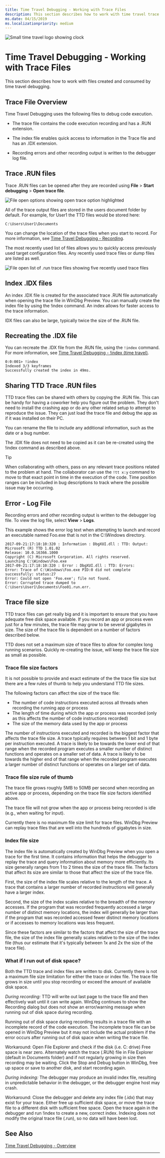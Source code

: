 ```yaml
---
title: Time Travel Debugging - Working with Trace Files 
description: This section describes how to work with time travel trace files 
ms.date: 04/15/2019
ms.localizationpriority: medium
---
```


![Small time travel logo showing clock](images/ttd-time-travel-debugging-logo.png) 

# Time Travel Debugging - Working with Trace Files

This section describes how to work with files created and consumed by time travel debugging.

## Trace File Overview

Time Travel Debugging uses the following files to debug code execution.

- The trace file contains the code execution recording and has a .RUN extension.

- The index file enables quick access to information in the Trace file and has an .IDX extension.

- Recording errors and other recording output is written to the debugger log file.


## Trace .RUN files  

Trace .RUN files can be opened after they are recorded using **File** > **Start debugging** > **Open trace file**.

![File open options showing open trace option highlighted](images/ttd-start-debugging-options.png) 

All of the trace output files are stored in the users document folder by default. For example, for User1 the TTD files would be stored here:

```console
C:\Users\User1\Documents
```
You can change the location of the trace files when you start to record. For more information, see [Time Travel Debugging - Recording](time-travel-debugging-record.md).

The most recently used list of files allows you to quickly access previously used target configuration files. Any recently used trace files or dump files are listed as well. 

![File open list of .run trace files showing five recently used trace files](images/ttd-recent-trace-files.png) 


## Index .IDX files  

An index .IDX file is created for the associated trace .RUN file automatically when opening the trace file in WinDbg Preview. You can manually create the index file by using the !index command. An index allows for faster access to the trace information. 

IDX files can also be large, typically twice the size of the  .RUN file.  

## Recreating the .IDX file
You can recreate the .IDX file from the .RUN file, using the `!index` command. For more information, see [Time Travel Debugging - !index (time travel)](time-travel-debugging-extension-index.md).

```dbgcmd
0:0:001> !index
Indexed 3/3 keyframes
Successfully created the index in 49ms.
```

## Sharing TTD Trace .RUN files

TTD trace files can be shared with others by copying the .RUN file. This can be handy for having a coworker help you figure out the problem. They don't need to install the crashing app or do any other related setup to attempt to reproduce the issue. They can just load the trace file and debug the app as if it was installed on their PC. 

You can rename the file to include any additional information, such as the date or a bug number.

The .IDX file does not need to be copied as it can be re-created using the !index command as described above.


> [!TIP]
> When collaborating with others, pass on any relevant trace positions related to the problem at hand. The collaborator can use the `!tt x:y` command to move to that exact point in time in the execution of the code. Time position ranges can be included in bug descriptions to track where the possible issue may be occurring.
>


## Error - Log File

Recording errors and other recording output is written to the debugger log file. To view the log file, select **View** > **Logs**. 

This example shows the error log text when attempting to launch and record an executable named Foo.exe that is not in the C:\Windows directory.

```console
2017-09-21:17:18:10:320 : Information : DbgXUI.dll : TTD: Output: 
Microsoft (R) TTD 1.01.02
Release: 10.0.16366.1000
Copyright (C) Microsoft Corporation. All rights reserved.
Launching C:\Windows\Foo.exe
2017-09-21:17:18:10:320 : Error : DbgXUI.dll : TTD: Errors: 
Error: Trace of C:\Windows\Foo.exe PID:0 did not complete successfully: status:27
Error: Could not open 'Foo.exe'; file not found.
Error: Corrupted trace dumped to C:\Users\User1\Documents\Foo01.run.err.
```

## Trace file size

TTD trace files can get really big and it is important to ensure that you have adequate free disk space available.  If you record an app or process even just for a few minutes, the trace file may grow to be several gigabytes in size.  The size of the trace file is dependent on a number of factors described below.  

TTD does not set a maximum size of trace files to allow for complex long running scenarios. Quickly re-creating the issue, will keep the trace file size as small as possible.
 
### Trace file size factors

It is not possible to provide and exact estimate of the the trace file size but there are a few rules of thumb to help you understand TTD file sizes.

The following factors can affect the size of the trace file:

- The number of code instructions executed across all threads when recording the running app or process
- The length of time during which the app or process was recorded (only as this affects the number of code instructions recorded)
- The size of the memory data used by the app or process
 
The number of instructions executed and recorded is the biggest factor that affects the trace file size.  A trace typically requires between 1 bit and 1 byte per instruction executed.  A trace is likely to be towards the lower end of that range when the recorded program executes a smaller number of distinct functions and operates on a smaller set of data.  A trace is likely to be towards the higher end of that range when the recorded program executes a larger number of distinct functions or operates on a larger set of data.
 
### Trace file size rule of thumb

The trace file grows roughly 5MB to 50MB per second when recording an active app or process, depending on the trace file size factors identified above.

The trace file will not grow when the app or process being recorded is idle (e.g., when waiting for input).

Currently there is no maximum file size limit for trace files.  WinDbg Preview can replay trace files that are well into the hundreds of gigabytes in size.
 
### Index file size

The index file is automatically created by WinDbg Preview when you open a trace for the first time.  It contains information that helps the debugger to replay the trace and query information about memory more efficiently.  Its size generally ranges from 1 to 2 times the size of the trace file.  The factors that affect its size are similar to those that affect the size of the trace file.
 
First, the size of the index file scales relative to the length of the trace.  A trace that contains a larger number of recorded instructions will generally have a larger index.
 
Second, the size of the index scales relative to the breadth of the memory accesses.  If the program that was recorded frequently accessed a large number of distinct memory locations, the index will generally be larger than if the program that was recorded accessed fewer distinct memory locations or if accesses to memory locations was less frequent.
 
Since these factors are similar to the factors that affect the size of the trace file, the size of the index file generally scales relative to the size of the index file (thus our estimate that it's typically between 1x and 2x the size of the trace file).
 
### What if I run out of disk space?

Both the TTD trace and index files are written to disk. Currently there is not a maximum file size limitation for either the trace or index file. The trace file grows in size until you stop recording or exceed the amount of available disk space.
 
*During recording:* TTD will write out last page to the trace file and then effectively wait until it can write again. WinDbg continues to show the Recording dialog but does not show an error/warning message when running out of disk space during recording.  

Running out of disk space during recording results in a trace file with an incomplete record of the code execution. The incomplete trace file can be opened in WinDbg Preview but it may not include the actual problem if the error occurs after running out of disk space when writing the trace file.

Workaround: Open File Explorer and check if the disk (i.e. C: drive) Free space is near zero. Alternately watch the trace (.RUN) file in File Explorer (default in Documents folder) and if not regularly growing in size then recording may be waiting. Click the Stop and Debug button in WinDbg, free up space or save to another disk, and start recording again.
 
*During indexing:* The debugger may produce an invalid index file, resulting in unpredictable behavior in the debugger, or the debugger engine host may crash.

Workaround:  Close the debugger and delete any index file (.idx) that may exist for your trace.  Either free up sufficient disk space, or move the trace file to a different disk with sufficient free space.  Open the trace again in the debugger and run !index to create a new, correct index.  Indexing does not modify the original trace file (.run), so no data will have been lost.

## See Also

[Time Travel Debugging - Overview](time-travel-debugging-overview.md)

---
